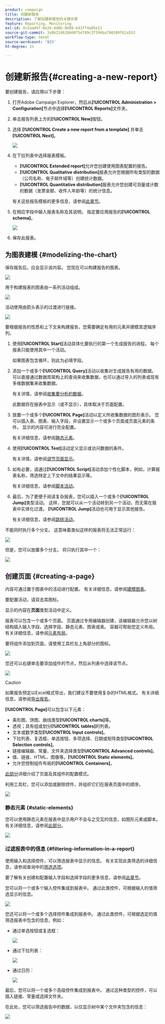 ```yaml
---
product: campaign
title: 创建新报告
description: 了解创建新报告的关键步骤
feature: Reporting, Monitoring
exl-id: 4c2aad47-0e2d-4d0b-8898-b437f4a05e11
source-git-commit: 3a9b21d626b60754789c3f594ba798309f62a553
workflow-type: tm+mt
source-wordcount: '923'
ht-degree: 1%

---
```


# 创建新报告{#creating-a-new-report}



要创建报告，请应用以下步骤：

1. 打开Adobe Campaign Explorer，然后从&#x200B;**[!UICONTROL Administration > Configuration]**&#x200B;节点中选择&#x200B;**[!UICONTROL Reports]**&#x200B;文件夹。
1. 单击报告列表上方的&#x200B;**[!UICONTROL New]**&#x200B;按钮。
1. 选择 **[!UICONTROL Create a new report from a template]** 并单击 **[!UICONTROL Next]**。

   ![](assets/s_ncs_advuser_report_wizard_new_01.png)

1. 在下拉列表中选择报表模板。

   * **[!UICONTROL Extended report]**&#x200B;允许您创建使用图表配置的报告。
   * **[!UICONTROL Qualitative distribution]**&#x200B;报表允许您根据所有类型的数据（公司名称、电子邮件域等）创建统计数据。
   * **[!UICONTROL Quantitative distribution]**&#x200B;报表允许您创建可测量或计数的数据（发票金额、收件人年龄等）的统计信息。

   有关这些报告模板的更多信息，请参阅[此章节](../../reporting/using/about-descriptive-analysis.md)。

1. 在相应字段中输入报表名称及其说明。 指定要应用报告的&#x200B;**[!UICONTROL schema]**。

   ![](assets/s_ncs_advuser_report_wizard_020.png)

1. 保存此报表。

## 为图表建模 {#modelizing-the-chart}

保存报告后，应会显示该内容。 您现在可以构建报告的图表。

![](assets/s_ncs_user_report_wizard_021.png)

用于构建报表的图表由一系列活动组成。

![](assets/s_ncs_advuser_report_wizard_031.png)

活动使用由箭头表示的过渡进行链接。

![](assets/s_ncs_advuser_report_wizard_032.png)

要根据报告的性质和上下文来构建报告，您需要确定有用的元素并建模其逻辑序列。

1. 使用&#x200B;**[!UICONTROL Start]**&#x200B;活动具体化要执行的第一个生成报告的进程。 每个报表只能使用其中一个活动。

   如果图表包含循环，则此为必填字段。

1. 添加一个或多个&#x200B;**[!UICONTROL Query]**&#x200B;活动以收集对生成报告有用的数据。 可以直接通过数据库架构上的查询来收集数据，也可以通过导入的列表或现有多维数据集来收集数据。

   有关详情，请参阅[收集要分析的数据](../../reporting/using/collecting-data-to-analyze.md)。

   此数据将在报表中显示（或不显示），具体取决于页面配置。

1. 放置一个或多个&#x200B;**[!UICONTROL Page]**&#x200B;活动以定义所收集数据的图形表示。 您可以插入表、图表、输入字段，并设置显示一个或多个页面或页面元素的条件。 显示的内容可进行完全配置。

   有关详细信息，请参阅[静态元素](#static-elements)。

1. 使用&#x200B;**[!UICONTROL Test]**&#x200B;活动定义显示或访问数据的条件。

   有关详情，请参阅[调节页面显示](../../reporting/using/defining-a-conditional-content.md#conditioning-page-display)。

1. 如有必要，请通过&#x200B;**[!UICONTROL Script]**&#x200B;活动添加个性化脚本，例如，计算报表名称，筛选特定上下文中的结果显示等。

   有关详细信息，请参阅[脚本活动](../../reporting/using/advanced-functionalities.md#script-activity)。

1. 最后，为了更便于阅读复杂报表，您可以插入一个或多个&#x200B;**[!UICONTROL Jump]**&#x200B;类型活动。 这样，您就可以从一个活动转到另一个活动，而无需在报表中实体化过渡。 **[!UICONTROL Jump]**&#x200B;活动也可用于显示其他报告。

   有关详细信息，请参阅[跳转活动](../../reporting/using/advanced-functionalities.md#jump-activity)。

不能同时执行多个分支。 这意味着类似这样的报表将无法正常运行：

![](assets/reporting_graph_sample_ko.png)

但是，您可以放置多个分支。 将只执行其中一个：

![](assets/reporting_graph_sample_ok.png)

## 创建页面 {#creating-a-page}

内容可通过置于图表中的活动进行配置。 有关详细信息，请参阅[建模图表](#modelizing-the-chart)。

要配置活动，请双击其图标。

显示的内容在&#x200B;**页面**&#x200B;类型活动中定义。

报表可以包含一个或多个页面。 页面通过专用编辑器创建，该编辑器允许您以树结构插入输入字段、选择字段、静态元素、图表或表。 容器可帮助您定义布局。 有关详细信息，请参阅[元素布局](../../reporting/using/element-layout.md)。

要将组件添加到页面，请使用工具栏左上角部分的图标。

![](assets/reporting_add_component_in_page.png)

您还可以右键单击要添加组件的节点，然后从列表中选择该节点。

![](assets/s_ncs_advuser_report_wizard_09.png)

>[!CAUTION]
>
>如果报告预定以Excel格式导出，我们建议不要使用复杂的HTML格式。 有关详细信息，请参阅[导出报告](../../reporting/using/actions-on-reports.md#exporting-a-report)。

**[!UICONTROL Page]**&#x200B;可以包含以下元素：

* 条形图、饼图、曲线类型&#x200B;**[!UICONTROL charts]**&#x200B;等。
* 透视；具有组或划分&#x200B;**[!UICONTROL tables]**&#x200B;的列表。
* 文本或数字类型&#x200B;**[!UICONTROL Input controls]**。
* 下拉列表、复选框、单选按钮、多项选择、日期或矩阵类型&#x200B;**[!UICONTROL Selection controls]**。
* 链接编辑器、常量、文件夹选择类型&#x200B;**[!UICONTROL Advanced controls]**。
* 值、链接、HTML、图像等。**[!UICONTROL Static elements]**。
* 允许您控制组件布局的&#x200B;**[!UICONTROL Containers]**。

[此部分](../../web/using/about-web-forms.md)详细介绍了页面及其组件的配置模式。

利用工具栏，您可以添加或删除控件，并组织它们在报表页面中的顺序。

![](assets/s_ncs_advuser_report_wizard_08.png)

### 静态元素 {#static-elements}

您可以使用静态元素在报表中显示用户不会与之交互的信息，如图形元素或脚本。 有关详细信息，请参阅[此部分](../../web/using/static-elements-in-a-web-form.md#inserting-html-content)。

![](assets/s_advuser_report_page_activity_03.png)

### 过滤报表中的信息 {#filtering-information-in-a-report}

使用输入和选择控件，可以筛选报表中显示的信息。 有关实现此类筛选的详细信息，请参阅查询中的[筛选选项](../../reporting/using/collecting-data-to-analyze.md#filtering-options-in-the-queries)。

要了解有关创建和配置输入字段和选择字段的更多信息，请参阅[此章节](../../web/using/about-web-forms.md)。

您可以将一个或多个输入控件集成到报表中。 通过此类控件，可根据输入的值筛选显示的信息。

![](assets/reporting_control_text.png)

您还可以将一个或多个选择控件集成到报表中。 通过此类控件，可根据选定的值筛选报表中包含的信息，例如：

* 通过单选按钮或复选框：

  ![](assets/reporting_radio_buttons.png)

* 通过下拉列表：

  ![](assets/reporting_control_list.png)

* 通过日历：

  ![](assets/reporting_control_date.png)

最后，您可以将一个或多个高级控件集成到报表中。 通过这种类型的控件，可以插入链接、常量或选择文件夹。

在此处，您可以筛选报告中的数据，以仅显示树中某个文件夹包含的信息：

![](assets/reporting_control_folder.png)
